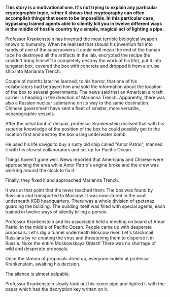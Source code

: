 **This story is a motivational one. It's not trying to explain any particular cryptographic topic, rather it shows that cryptography can often accomplish things that seem to be impossible. In this particular case, bypassing trained agents able to silently kill you in twelve different ways in the middle of hostile country by a simple, magical act of lighting a pipe.**


Professor Krankenstein has invented the most terrible biological weapon known to humanity. When he realised that should his invention fall into hands of one of the superpowers it could well mean the end of the human race he destroyed all the artifacts in the lab, encrypted the recipe (he couldn't bring himself to completely destroy the work of his life), put it into tungsten box, covered the box with concrete and dropped it from a cruise ship into Marianna Trench.

Couple of months later he learned, to his horror, that one of his collaborators had betrayed him and sold the information about the location of the box to several governments. The news said that an American aircraft carrier is heading in the direction of Marianna Trench. Apparently, there was also a Russian nuclear submarine on its way to the same destination. Chinese government have sent a fleet of smaller, more versatile, oceanographic vessels.

After the initial bout of despair, professor Krankenstein realised that with his superior knowledge of the position of the box he could possibly get to the location first and destroy the box using underwater bomb.

He used his life savigs to buy a rusty old ship called "Amor Patrio", manned it with his closest collaborators and set up for Pacific Ocean.

Things haven't gone well. News reported that Americans and Chinese were approaching the area while Amor Patrio's engine broke and the crew was working around the clock to fix it.

Finally, they fixed it and approached Marianna Trench.

It was at that point that the news reached them: The box was found by Russians and transported to Moscow. It was now stored in the vault underneath KGB headquarters. There was a whole division of spetsnaz guarding the building. The building itself was filled with special agents, each trained in twelve ways of silently killing a person.

Professor Krankenstein and his associated held a meeting on board of Amor Patrio, in the middle of Pacific Ocean. People came up with desperate proposals: Let's dig a tunnel underneath Moscow river. Let's blackmail Russians by re-creating the virus and threatening them to disperse it in Russia. Nuke the entire Moskowskaya Oblast! There was no shortage of wild and desperate proposals.

Once the stream of proposals dried up, everyone looked at professor Krankenstein, awaiting his decision.

The silence is almost palpable.

Professor Krankenstein slowly took out his iconic pipe and lighted it with the paper which had the decryption key written on it.


